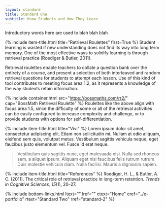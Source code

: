 ```yaml
---
layout: standard
title: Standard One
subtitle: Know Students and How They Learn
---
```


Introductory words here are used to blah blah blah  

{% include item-title.html title="Retrieval Roulettes" first=True %}
Student learning is wasted if new understanding does not find its way into long term memory. One of the most effective ways to
solidify learning is through retrieval practice (Roediger & Butler, 2011).  

Retrieval roulettes enable teachers to collate a question bank over the entirety of a course, and present a selection of both interleaved and random retrieval questions for students to attempt each lesson. Use of this kind of tool contributes to meeting focus area 1.2, as it represents a knowledge of the way students retain information.

{% include container.html src="https://bossmaths.com/rr2/" cap="BossMath Retrieval Roulette" %}
Roulettes like the above align with focus area 1.5, since the difficulty of some or all of the retrieval activities can be easily configured to increase complexity and challenge, or to provide students with options for self-differentiation.  

{% include item-title.html title="Vivi" %}
Lorem ipsum dolor sit amet, consectetur adipiscing elit. Etiam non sollicitudin mi. Nullam at odio aliquam, eleifend sem quis, volutpat metus. Vestibulum sagittis vehicula neque, eget faucibus justo elementum vel. Fusce id erat neque.   
>Vestibulum quis sagittis nunc, eget malesuada nisi. Nulla sed rhoncus sem, a aliquet ipsum. Aliquam eget nisi faucibus felis rutrum rutrum. Duis molestie vehicula diam. Nulla facilisi. Mauris a dignissim sapien.


{% include item-title.html title="References" %}
Roediger, H. L., & Butler, A. C. (2011). The critical role of retrieval practice in long-term retention. *Trends in Cognitive Sciences, 15*(1), 20–27.  


{% include bottom-links.html ltext="" lref="" ctext="Home" cref="../e-portfolio" rtext="Standard Two" rref="standard-2" %}
